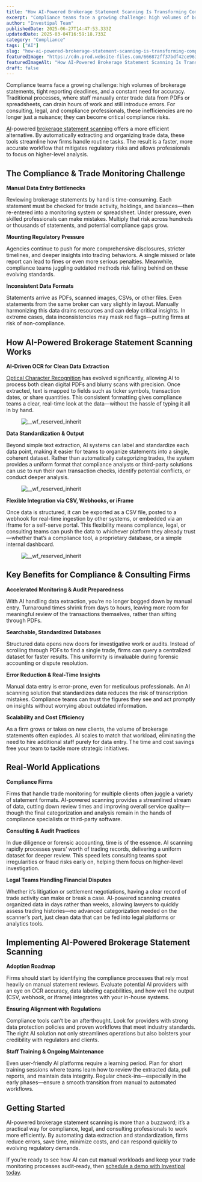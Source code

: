 ```yaml
---
title: "How AI-Powered Brokerage Statement Scanning Is Transforming Compliance & Trade Monitoring"
excerpt: "Compliance teams face a growing challenge: high volumes of brokerage statements, tight reporting deadlines, and a constant need for accuracy."
author: "Investipal Team"
publishedDate: 2025-06-27T14:47:53.333Z
updatedDate: 2025-03-04T16:59:18.733Z
category: "Compliance"
tags: ["AI"]
slug: "how-ai-powered-brokerage-statement-scanning-is-transforming-compliance-trade-monitoring"
featuredImage: "https://cdn.prod.website-files.com/666872ff37bdf42ce9637d77/67c7316208e855e76344c2e9_5%20Common%20Bottlenecks%20in%20Financial%20Advisor%20Sales%20and%20How%20to%20Fix%20Them%20(2).png"
featuredImageAlt: "How AI-Powered Brokerage Statement Scanning Is Transforming Compliance & Trade Monitoring"
draft: false
---
```

<p id="">Compliance teams face a growing challenge: high volumes of brokerage statements, tight reporting deadlines, and a constant need for accuracy. Traditional processes, where staff manually enter trade data from PDFs or spreadsheets, can drain hours of work and still introduce errors. For consulting, legal, and compliance professionals, these inefficiencies are no longer just a nuisance; they can become critical compliance risks.</p><p id=""><a href="/blog/ai">AI</a>-powered <a href="/features/automated-statement-scanner">brokerage statement scanning</a> offers a more efficient alternative. By automatically extracting and organizing trade data, these tools streamline how firms handle routine tasks. The result is a faster, more accurate workflow that mitigates regulatory risks and allows professionals to focus on higher-level analysis.</p><h2 id="">The Compliance & Trade Monitoring Challenge</h2><p id=""><strong>Manual Data Entry Bottlenecks</strong></p><p id="">Reviewing brokerage statements by hand is time-consuming. Each statement must be checked for trade activity, holdings, and balances—then re-entered into a monitoring system or spreadsheet. Under pressure, even skilled professionals can make mistakes. Multiply that risk across hundreds or thousands of statements, and potential compliance gaps grow.</p><p id=""><strong>Mounting Regulatory Pressure</strong></p><p id="">Agencies continue to push for more comprehensive disclosures, stricter timelines, and deeper insights into trading behaviors. A single missed or late report can lead to fines or even more serious penalties. Meanwhile, compliance teams juggling outdated methods risk falling behind on these evolving standards.</p><p id=""><strong>Inconsistent Data Formats</strong></p><p id="">Statements arrive as PDFs, scanned images, CSVs, or other files. Even statements from the same broker can vary slightly in layout. Manually harmonizing this data drains resources and can delay critical insights. In extreme cases, data inconsistencies may mask red flags—putting firms at risk of non-compliance.</p><h2 id="">How AI-Powered Brokerage Statement Scanning Works</h2><p id=""><strong id="">AI-Driven OCR for Clean Data Extraction</strong></p><p id=""><a href="/blog/using-ocr-technology-to-automate-account-statement-scanning-for-financial-advisors">Optical Character Recognition</a> has evolved significantly, allowing AI to process both clean digital PDFs and blurry scans with precision. Once extracted, text is mapped to fields such as ticker symbols, transaction dates, or share quantities. This consistent formatting gives compliance teams a clear, real-time look at the data—without the hassle of typing it all in by hand.</p><figure class="w-richtext-figure-type-image w-richtext-align-fullwidth" style="max-width:2240px" data-rt-type="image" data-rt-align="fullwidth" data-rt-max-width="2240px"><div><img src="/images/inline/how-ai-powered-brokerage-statement-scanning-is-transforming-compliance-trade-monitoring-0-6a0ed15f57.webp" loading="lazy" alt="__wf_reserved_inherit"></div></figure><p id=""><strong id="">Data Standardization & Output</strong></p><p id="">Beyond simple text extraction, AI systems can label and standardize each data point, making it easier for teams to organize statements into a single, coherent dataset. Rather than automatically categorizing trades, the system provides a uniform format that compliance analysts or third-party solutions can use to run their own transaction checks, identify potential conflicts, or conduct deeper analysis.</p><figure class="w-richtext-figure-type-image w-richtext-align-fullwidth" style="max-width:1210px" data-rt-type="image" data-rt-align="fullwidth" data-rt-max-width="1210px"><div><img src="/images/inline/how-ai-powered-brokerage-statement-scanning-is-transforming-compliance-trade-monitoring-1-bc405126d6.webp" loading="lazy" alt="__wf_reserved_inherit"></div></figure><p id=""><strong id="">Flexible Integration via CSV, Webhooks, or iFrame</strong></p><p id="">Once data is structured, it can be exported as a CSV file, posted to a webhook for real-time ingestion by other systems, or embedded via an iframe for a self-serve portal. This flexibility means compliance, legal, or consulting teams can push the data to whichever platform they already trust—whether that’s a compliance tool, a proprietary database, or a simple internal dashboard.</p><figure class="w-richtext-figure-type-image w-richtext-align-fullwidth" style="max-width:1270px" data-rt-type="image" data-rt-align="fullwidth" data-rt-max-width="1270px"><div><img src="/images/inline/how-ai-powered-brokerage-statement-scanning-is-transforming-compliance-trade-monitoring-2-8f99944f4b.webp" loading="lazy" alt="__wf_reserved_inherit"></div></figure><h2 id="">Key Benefits for Compliance & Consulting Firms</h2><p id=""><strong id="">Accelerated Monitoring & Audit Preparedness</strong></p><p id="">With AI handling data extraction, you’re no longer bogged down by manual entry. Turnaround times shrink from days to hours, leaving more room for meaningful review of the transactions themselves, rather than sifting through PDFs.</p><p id=""><strong id="">Searchable, Standardized Databases</strong></p><p id="">Structured data opens new doors for investigative work or audits. Instead of scrolling through PDFs to find a single trade, firms can query a centralized dataset for faster results. This uniformity is invaluable during forensic accounting or dispute resolution.</p><p id=""><strong id="">Error Reduction & Real-Time Insights</strong></p><p id="">Manual data entry is error-prone, even for meticulous professionals. An AI scanning solution that standardizes data reduces the risk of transcription mistakes. Compliance teams can trust the figures they see and act promptly on insights without worrying about outdated information.</p><p id=""><strong id="">Scalability and Cost Efficiency</strong></p><p id="">As a firm grows or takes on new clients, the volume of brokerage statements often explodes. AI scales to match that workload, eliminating the need to hire additional staff purely for data entry. The time and cost savings free your team to tackle more strategic initiatives.</p><h2 id="">Real-World Applications</h2><p id=""><strong id="">Compliance Firms</strong></p><p id="">Firms that handle trade monitoring for multiple clients often juggle a variety of statement formats. AI-powered scanning provides a streamlined stream of data, cutting down review times and improving overall service quality—though the final categorization and analysis remain in the hands of compliance specialists or third-party software.</p><p id=""><strong id="">Consulting & Audit Practices</strong></p><p id="">In due diligence or forensic accounting, time is of the essence. AI scanning rapidly processes years’ worth of trading records, delivering a uniform dataset for deeper review. This speed lets consulting teams spot irregularities or fraud risks early on, helping them focus on higher-level investigation.</p><p id=""><strong id="">Legal Teams Handling Financial Disputes</strong></p><p id="">Whether it’s litigation or settlement negotiations, having a clear record of trade activity can make or break a case. AI-powered scanning creates organized data in days rather than weeks, allowing lawyers to quickly assess trading histories—no advanced categorization needed on the scanner’s part, just clean data that can be fed into legal platforms or analytics tools.</p><h2 id="">Implementing AI-Powered Brokerage Statement Scanning</h2><p id=""><strong id="">Adoption Roadmap</strong></p><p id="">Firms should start by identifying the compliance processes that rely most heavily on manual statement reviews. Evaluate potential AI providers with an eye on OCR accuracy, data labeling capabilities, and how well the output (CSV, webhook, or iframe) integrates with your in-house systems.</p><p id=""><strong id="">Ensuring Alignment with Regulations</strong></p><p id="">Compliance tools can’t be an afterthought. Look for providers with strong data protection policies and proven workflows that meet industry standards. The right AI solution not only streamlines operations but also bolsters your credibility with regulators and clients.</p><p id=""><strong id="">Staff Training & Ongoing Maintenance</strong></p><p id="">Even user-friendly AI platforms require a learning period. Plan for short training sessions where teams learn how to review the extracted data, pull reports, and maintain data integrity. Regular check-ins—especially in the early phases—ensure a smooth transition from manual to automated workflows.</p><h2 id="">Getting Started</h2><p id="">AI-powered brokerage statement scanning is more than a buzzword; it’s a practical way for compliance, legal, and consulting professionals to work more efficiently. By automating data extraction and standardization, firms reduce errors, save time, minimize costs, and can respond quickly to evolving regulatory demands.</p><p id="">If you’re ready to see how AI can cut manual workloads and keep your trade monitoring processes audit-ready, then <a href="/book-a-demo">schedule a demo with Investipal today</a>.</p>